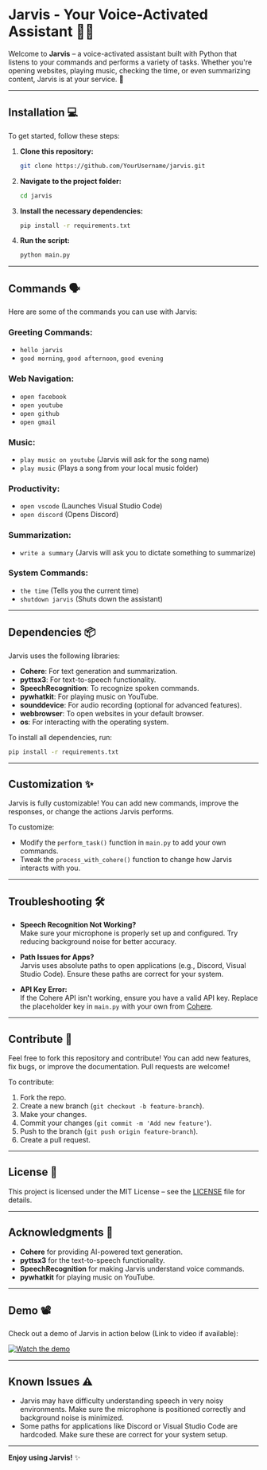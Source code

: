 
# Jarvis - Your Voice-Activated Assistant 🤖🎤

Welcome to **Jarvis** – a voice-activated assistant built with Python that listens to your commands and performs a variety of tasks. Whether you're opening websites, playing music, checking the time, or even summarizing content, Jarvis is at your service. 🚀

---

## Installation 💻

To get started, follow these steps:

1. **Clone this repository:**

   ```bash
   git clone https://github.com/YourUsername/jarvis.git
   ```

2. **Navigate to the project folder:**

   ```bash
   cd jarvis
   ```

3. **Install the necessary dependencies:**

   ```bash
   pip install -r requirements.txt
   ```

4. **Run the script:**

   ```bash
   python main.py
   ```

---

## Commands 🗣️

Here are some of the commands you can use with Jarvis:

### Greeting Commands:
- `hello jarvis`
- `good morning`, `good afternoon`, `good evening`

### Web Navigation:
- `open facebook`
- `open youtube`
- `open github`
- `open gmail`

### Music:
- `play music on youtube` (Jarvis will ask for the song name)
- `play music` (Plays a song from your local music folder)

### Productivity:
- `open vscode` (Launches Visual Studio Code)
- `open discord` (Opens Discord)
  
### Summarization:
- `write a summary` (Jarvis will ask you to dictate something to summarize)

### System Commands:
- `the time` (Tells you the current time)
- `shutdown jarvis` (Shuts down the assistant)

---

## Dependencies 📦

Jarvis uses the following libraries:

- **Cohere**: For text generation and summarization.
- **pyttsx3**: For text-to-speech functionality.
- **SpeechRecognition**: To recognize spoken commands.
- **pywhatkit**: For playing music on YouTube.
- **sounddevice**: For audio recording (optional for advanced features).
- **webbrowser**: To open websites in your default browser.
- **os**: For interacting with the operating system.

To install all dependencies, run:

```bash
pip install -r requirements.txt
```

---

## Customization ✨

Jarvis is fully customizable! You can add new commands, improve the responses, or change the actions Jarvis performs.

To customize:

- Modify the `perform_task()` function in `main.py` to add your own commands.
- Tweak the `process_with_cohere()` function to change how Jarvis interacts with you.

---

## Troubleshooting 🛠️

- **Speech Recognition Not Working?**  
  Make sure your microphone is properly set up and configured. Try reducing background noise for better accuracy.

- **Path Issues for Apps?**  
  Jarvis uses absolute paths to open applications (e.g., Discord, Visual Studio Code). Ensure these paths are correct for your system.

- **API Key Error:**  
  If the Cohere API isn't working, ensure you have a valid API key. Replace the placeholder key in `main.py` with your own from [Cohere](https://cohere.ai/).

---

## Contribute 🤝

Feel free to fork this repository and contribute! You can add new features, fix bugs, or improve the documentation. Pull requests are welcome!

To contribute:

1. Fork the repo.
2. Create a new branch (`git checkout -b feature-branch`).
3. Make your changes.
4. Commit your changes (`git commit -m 'Add new feature'`).
5. Push to the branch (`git push origin feature-branch`).
6. Create a pull request.

---

## License 📜

This project is licensed under the MIT License – see the [LICENSE](LICENSE) file for details.

---

## Acknowledgments 🙏

- **Cohere** for providing AI-powered text generation.
- **pyttsx3** for the text-to-speech functionality.
- **SpeechRecognition** for making Jarvis understand voice commands.
- **pywhatkit** for playing music on YouTube.

---

## Demo 📽️

Check out a demo of Jarvis in action below (Link to video if available):

[![Watch the demo](https://img.youtube.com/vi/your-video-id/0.jpg)](https://www.youtube.com/watch?v=your-video-id)

---

## Known Issues ⚠️

- Jarvis may have difficulty understanding speech in very noisy environments. Make sure the microphone is positioned correctly and background noise is minimized.
- Some paths for applications like Discord or Visual Studio Code are hardcoded. Make sure these are correct for your system setup.

---

**Enjoy using Jarvis!** ✨
